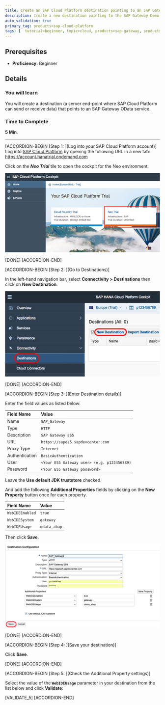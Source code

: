 ```yaml
---
title: Create an SAP Cloud Platform destination pointing to an SAP Gateway
description: Create a new destination pointing to the SAP Gateway Demo System
auto_validation: true
primary_tag: products>sap-cloud-platform
tags: [  tutorial>beginner, topic>cloud, products>sap-gateway, products>sap-cloud-platform  ]
---
```


## Prerequisites  
 - **Proficiency:** Beginner

## Details
### You will learn  
You will create a destination (a server end-point where SAP Cloud Platform can send or receive data) that points to an SAP Gateway OData service.

### Time to Complete
**5 Min**.

---

[ACCORDION-BEGIN [Step 1: ](Log into your SAP Cloud Platform account)]
Log into [SAP Cloud Platform](https://account.hanatrial.ondemand.com) by opening the following URL in a new tab: <https://account.hanatrial.ondemand.com>

Click on the ***Neo Trial*** tile to open the cockpit for the Neo environment.

![Click on Neo Trial](hcp-regions.png)

[DONE]
[ACCORDION-END]

[ACCORDION-BEGIN [Step 2: ](Go to Destinations)]

In the left-hand navigation bar, select **Connectivity > Destinations** then click on **New Destination**.

![open destinations](te-2016-3-02.png)

[DONE]
[ACCORDION-END]

[ACCORDION-BEGIN [Step 3: ](Enter Destination details)]

Enter the field values as listed below:

Field Name     | Value
:------------- | :-------------
Name           | `SAP_Gateway`
Type           | `HTTP`
Description    | `SAP Gateway ES5`
URL            | `https://sapes5.sapdevcenter.com`
Proxy Type     | `Internet`
Authentication | `BasicAuthentication`
User           | `<Your ES5 Gateway user> (e.g. p123456789)`
Password       | `<Your ES5 Gateway password>`

Leave the **Use default JDK truststore** checked.

And add the following **Additional Properties** fields by clicking on the **New Property** button once for each property.

Field Name       | Value
:--------------- | :-------------
`WebIDEEnabled`  | `true`
`WebIDESystem`   | `gateway`
`WebIDEUsage`    | `odata_abap`

Then click **Save**.

![creating destination](te-2016-3-03.png)

[DONE]
[ACCORDION-END]

[ACCORDION-BEGIN [Step 4: ](Save your destination)]

Click **Save**.

[DONE]
[ACCORDION-END]

[ACCORDION-BEGIN [Step 5: ](Check the Additional Property settings)]

Select the value of the **`WebIDEUsage`** parameter in your destination from the list below and click **Validate**:

[VALIDATE_5]
[ACCORDION-END]
